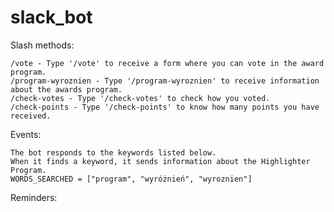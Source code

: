 # slack_bot

Slash methods:

    /vote - Type '/vote' to receive a form where you can vote in the award program.
    /program-wyroznien - Type '/program-wyroznien' to receive information about the awards program.
    /check-votes - Type '/check-votes' to check how you voted. 
    /check-points - Type '/check-points' to know how many points you have received.

Events:

    The bot responds to the keywords listed below. 
    When it finds a keyword, it sends information about the Highlighter Program.
    WORDS_SEARCHED = ["program", "wyróżnień", "wyroznien"]

Reminders:
        
